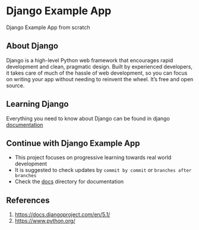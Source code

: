 # Django Example App

Django Example App from scratch

## About Django
Django is a high-level Python web framework that encourages rapid development and clean, pragmatic design. Built by experienced developers, it takes care of much of the hassle of web development, so you can focus on writing your app without needing to reinvent the wheel. It’s free and open source.

## Learning Django
Everything you need to know about Django can be found in django [documentation](https://docs.djangoproject.com/en/5.1/)


## Continue with Django Example App
- This project focuses on progressive learning towards real world development
- It is suggested to check updates by `commit by commit` or `branches after branches`
- Check the [docs](./docs/) directory for documentation

## References
1. https://docs.djangoproject.com/en/5.1/
2. https://www.python.org/
